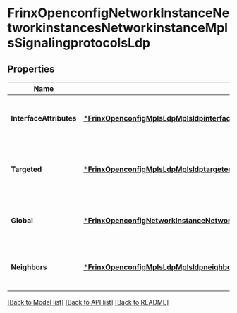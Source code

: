 # FrinxOpenconfigNetworkInstanceNetworkinstancesNetworkinstanceMplsSignalingprotocolsLdp

## Properties
Name | Type | Description | Notes
------------ | ------------- | ------------- | -------------
**InterfaceAttributes** | [***FrinxOpenconfigMplsLdpMplsldpinterfaceattributestopInterfaceAttributes**](frinx.openconfig.mpls.ldp.mplsldpinterfaceattributestop.InterfaceAttributes.md) | Optional[Container including attributes for LDP-enabled interfaces] REF:Optional.empty | [optional] [default to null]
**Targeted** | [***FrinxOpenconfigMplsLdpMplsldptargetedtopTargeted**](frinx.openconfig.mpls.ldp.mplsldptargetedtop.Targeted.md) | Optional[Top container for targeted LDP state and configuration attributes.] REF:Optional.empty | [optional] [default to null]
**Global** | [***FrinxOpenconfigNetworkInstanceNetworkinstancesNetworkinstanceMplsSignalingprotocolsLdpGlobal**](frinx.openconfig.network.instance.networkinstances.networkinstance.mpls.signalingprotocols.ldp.Global.md) | Optional[Platform wide LDP configuration and state] REF:Optional.empty | [optional] [default to null]
**Neighbors** | [***FrinxOpenconfigMplsLdpMplsldpneighborstopNeighbors**](frinx.openconfig.mpls.ldp.mplsldpneighborstop.Neighbors.md) | Optional[State and configuration LDP neighbors attributes] REF:Optional.empty | [optional] [default to null]

[[Back to Model list]](../README.md#documentation-for-models) [[Back to API list]](../README.md#documentation-for-api-endpoints) [[Back to README]](../README.md)


